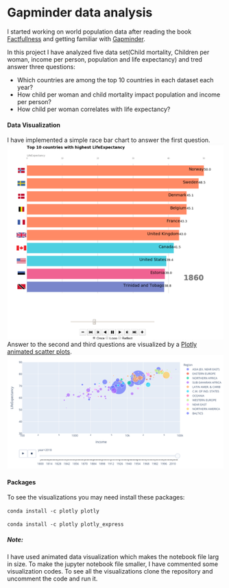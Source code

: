# Gapminder data analysis
I started working on world population data after reading the book [Factfullness](https://www.goodreads.com/book/show/34890015-factfulness) and getting familiar with [Gapminder](https://www.gapminder.org/).

In this project I have analyzed five data set(Child mortality, Children per woman, income per person, population and life expectancy) and tred answer three questions:
-  Which countries are among the top 10 countries in each dataset each year?
-  How child per woman and child mortality impact population and income per person? 
- How child per woman correlates with life expectancy?

#### Data Visualization
I have implemented a simple race bar chart to answer the first question.
![Race Bar Chart](https://github.com/hamidkhbl/Gapminder_Data_Analysis/blob/master/RaceBarChart.png)
Answer to the second and third questions are visualized by a [Plotly animated scatter plots](https://plot.ly/python/animations/).
![Scatter Plot](https://github.com/hamidkhbl/Gapminder_Data_Analysis/blob/master/ScatterPlot.png)

#### Packages
To see the visualizations you may need install these packages:

`conda install -c plotly plotly`

`conda install -c plotly plotly_express`

##### Note:
I have used animated data visualization which makes the notebook file larg in size. To make the jupyter notebook file smaller, I have commented some visualization codes. To see all the visualizations clone the repository and uncomment the code and run it.

